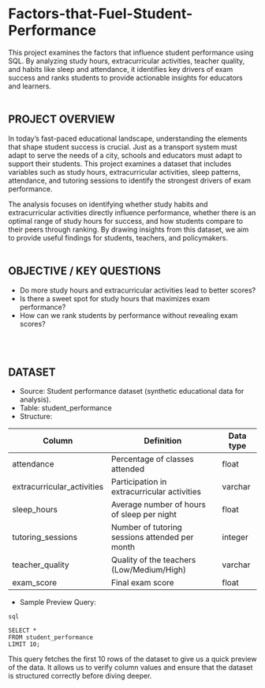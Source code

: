 # Factors-that-Fuel-Student-Performance
This project examines the factors that influence student performance using SQL. By analyzing study hours, extracurricular activities, teacher quality, and habits like sleep and attendance, it identifies key drivers of exam success and ranks students to provide actionable insights for educators and learners.
<br>
<br>

## PROJECT OVERVIEW

In today’s fast-paced educational landscape, understanding the elements that shape student success is crucial. Just as a transport system must adapt to serve the needs of a city, schools and educators must adapt to support their students. This project examines a dataset that includes variables such as study hours, extracurricular activities, sleep patterns, attendance, and tutoring sessions to identify the strongest drivers of exam performance.

The analysis focuses on identifying whether study habits and extracurricular activities directly influence performance, whether there is an optimal range of study hours for success, and how students compare to their peers through ranking. By drawing insights from this dataset, we aim to provide useful findings for students, teachers, and policymakers.
<br>
<br>

## OBJECTIVE / KEY QUESTIONS

* Do more study hours and extracurricular activities lead to better scores?
* Is there a sweet spot for study hours that maximizes exam performance?
* How can we rank students by performance without revealing exam scores?
<br>
<br>

## DATASET

* Source: Student performance dataset (synthetic educational data for analysis).
* Table: student_performance
* Structure:
  
| Column                      | Definition                                     | Data type |
| --------------------------- | ---------------------------------------------- | --------- |
| attendance                  | Percentage of classes attended                 | float     |
| extracurricular\_activities | Participation in extracurricular activities    | varchar   |
| sleep\_hours                | Average number of hours of sleep per night     | float     |
| tutoring\_sessions          | Number of tutoring sessions attended per month | integer   |
| teacher\_quality            | Quality of the teachers (Low/Medium/High)      | varchar   |
| exam\_score                 | Final exam score                               | float     |

* Sample Preview Query:
```
sql

SELECT *
FROM student_performance
LIMIT 10;
```
This query fetches the first 10 rows of the dataset to give us a quick preview of the data. It allows us to verify column values and ensure that the dataset is structured correctly before diving deeper.






























